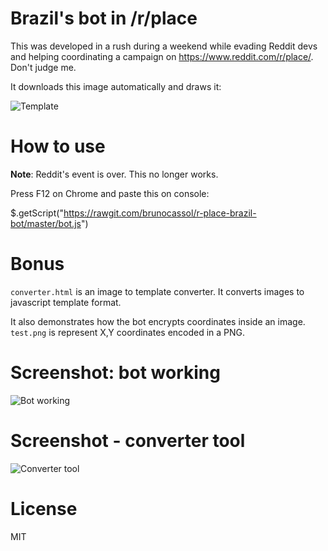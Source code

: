 # Brazil's bot in /r/place

This was developed in a rush during a weekend while evading Reddit devs and helping coordinating a campaign on https://www.reddit.com/r/place/. Don't judge me.

It downloads this image automatically and draws it:

![Template](https://raw.githubusercontent.com/brunocassol/sandboxandutils/master/image_rendered.png)

# How to use
**Note**: Reddit's event is over. This no longer works.

Press F12 on Chrome and paste this on console:

$.getScript("https://rawgit.com/brunocassol/r-place-brazil-bot/master/bot.js")

# Bonus
`converter.html` is an image to template converter. It converts images to javascript template format.

It also demonstrates how the bot encrypts coordinates inside an image. `test.png` is represent X,Y coordinates encoded in a PNG.

# Screenshot: bot working

![Bot working](https://raw.githubusercontent.com/brunocassol/sandboxandutils/master/demo.png)

# Screenshot - converter tool

![Converter tool](https://raw.githubusercontent.com/brunocassol/sandboxandutils/master/converter.png)

# License
MIT
